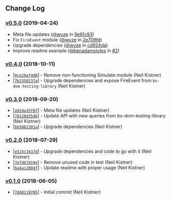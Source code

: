 ## Change Log

### [v0.5.0](https://github.com/wyze/bs-react-testing-library/releases/tag/v0.5.0) (2019-04-24)

* Meta file updates ([@wyze](https://github.com/wyze) in [9e91c93](https://github.com/wyze/bs-react-testing-library/commit/9e91c93))
* Fix `FireEvent` module ([@wyze](https://github.com/wyze) in [2e709fd](https://github.com/wyze/bs-react-testing-library/commit/2e709fd))
* Upgrade dependencies ([@wyze](https://github.com/wyze) in [cd924da](https://github.com/wyze/bs-react-testing-library/commit/cd924da))
* Improve readme example ([@benadamstyles](https://github.com/benadamstyles) in [#2](https://github.com/wyze/bs-react-testing-library/pull/2))

### [v0.4.0](https://github.com/wyze/bs-react-testing-library/releases/tag/v0.4.0) (2018-10-11)

* [[`0ce29af4d8`](https://github.com/wyze/bs-react-testing-library/commit/0ce29af4d8)] - Remove non-functioning Simulate module (Neil Kistner)
* [[`7b2350237a`](https://github.com/wyze/bs-react-testing-library/commit/7b2350237a)] - Upgrade dependencies and expose FireEvent from `bs-dom-testing-library` (Neil Kistner)

### [v0.3.0](https://github.com/wyze/bs-react-testing-library/releases/tag/v0.3.0) (2018-09-20)

* [[`a92da35f6f`](https://github.com/wyze/bs-react-testing-library/commit/a92da35f6f)] - Meta file updates (Neil Kistner)
* [[`78128d354b`](https://github.com/wyze/bs-react-testing-library/commit/78128d354b)] - Update API with new queries from bs-dom-testing-library (Neil Kistner)
* [[`bb5082301a`](https://github.com/wyze/bs-react-testing-library/commit/bb5082301a)] - Upgrade dependencies (Neil Kistner)

### [v0.2.0](https://github.com/wyze/bs-react-testing-library/releases/tag/v0.2.0) (2018-07-29)

* [[`e515c3437d`](https://github.com/wyze/bs-react-testing-library/commit/e515c3437d)] - Upgrade dependencies and code to go with it (Neil Kistner)
* [[`7efd67d19e`](https://github.com/wyze/bs-react-testing-library/commit/7efd67d19e)] - Remove unused code in test (Neil Kistner)
* [[`6a4ac2804f`](https://github.com/wyze/bs-react-testing-library/commit/6a4ac2804f)] - Update readme with proper usage (Neil Kistner)

### [v0.1.0](https://github.com/wyze/bs-react-testing-library/releases/tag/v0.1.0) (2018-06-05)

* [[`7dd8119705`](https://github.com/wyze/bs-react-testing-library/commit/7dd8119705)] - Initial commit (Neil Kistner)
